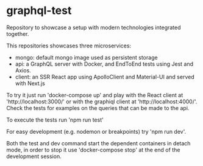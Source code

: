 # graphql-test
Repository to showcase a setup with modern technologies integrated together.

This repositories showcases three microservices:
  - mongo: default mongo image used as persistent storage
  - api: a GraphQL server with Docker, and EndToEnd tests using Jest and Axios.
  - client: an SSR React app using ApolloClient and Material-UI and served with Next.js

To try it just run 'docker-compose up' and play
with the React client at 'http://localhost:3000/' or with 
the graphiql client at 'http://localhost:4000/'. Check the tests
for examples on the queries that can be made to the api.

To execute the tests run 'npm run test'

For easy development (e.g. nodemon or breakpoints) try 'npm run dev'.

Both the test and dev command start the dependent containers in detach mode,
in order to stop it use 'docker-compose stop' at the end of
the development session.